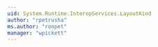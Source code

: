```yaml
---
uid: System.Runtime.InteropServices.LayoutKind
author: "rpetrusha"
ms.author: "ronpet"
manager: "wpickett"
---
```

